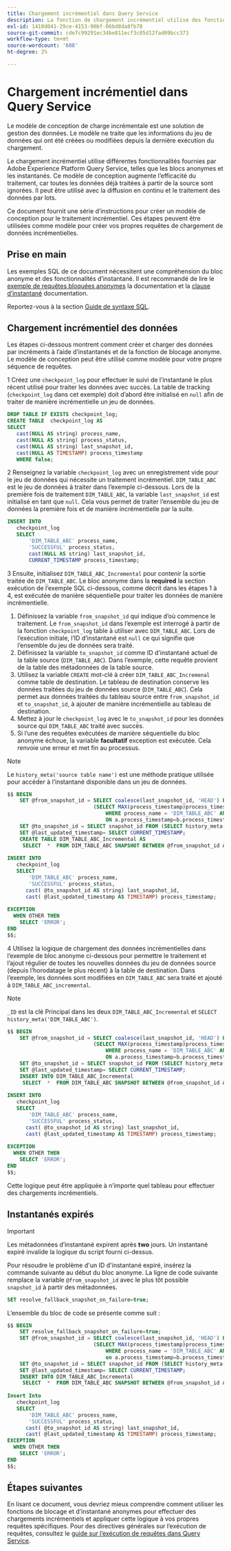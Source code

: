 ```yaml
---
title: Chargement incrémentiel dans Query Service
description: La fonction de chargement incrémentiel utilise des fonctions de blocage et d’instantané anonymes afin de fournir une solution en temps quasi réel pour déplacer les données du lac de données vers votre entrepôt de données, tout en ignorant les données correspondantes.
exl-id: 1418d041-29ce-4153-90bf-06bd8da8fb78
source-git-commit: cde7c99291ec34be811ecf3c85d12fad09bcc373
workflow-type: tm+mt
source-wordcount: '688'
ht-degree: 2%

---
```


# Chargement incrémentiel dans Query Service

Le modèle de conception de charge incrémentale est une solution de gestion des données. Le modèle ne traite que les informations du jeu de données qui ont été créées ou modifiées depuis la dernière exécution du chargement.

Le chargement incrémentiel utilise différentes fonctionnalités fournies par Adobe Experience Platform Query Service, telles que les blocs anonymes et les instantanés. Ce modèle de conception augmente l’efficacité du traitement, car toutes les données déjà traitées à partir de la source sont ignorées. Il peut être utilisé avec la diffusion en continu et le traitement des données par lots.

Ce document fournit une série d’instructions pour créer un modèle de conception pour le traitement incrémentiel. Ces étapes peuvent être utilisées comme modèle pour créer vos propres requêtes de chargement de données incrémentielles.

## Prise en main

Les exemples SQL de ce document nécessitent une compréhension du bloc anonyme et des fonctionnalités d’instantané. Il est recommandé de lire le [exemple de requêtes bloquées anonymes](./anonymous-block.md) la documentation et la [clause d’instantané](../sql/syntax.md#snapshot-clause) documentation.

Reportez-vous à la section [Guide de syntaxe SQL](../sql/syntax.md).

## Chargement incrémentiel des données

Les étapes ci-dessous montrent comment créer et charger des données par incréments à l’aide d’instantanés et de la fonction de blocage anonyme. Le modèle de conception peut être utilisé comme modèle pour votre propre séquence de requêtes.

1 Créez une `checkpoint_log` pour effectuer le suivi de l’instantané le plus récent utilisé pour traiter les données avec succès. La table de tracking (`checkpoint_log` dans cet exemple) doit d’abord être initialisé en `null` afin de traiter de manière incrémentielle un jeu de données.

```SQL
DROP TABLE IF EXISTS checkpoint_log;
CREATE TABLE  checkpoint_log AS
SELECT
   cast(NULL AS string) process_name,
   cast(NULL AS string) process_status,
   cast(NULL AS string) last_snapshot_id,
   cast(NULL AS TIMESTAMP) process_timestamp
   WHERE false;
```

2 Renseignez la variable `checkpoint_log` avec un enregistrement vide pour le jeu de données qui nécessite un traitement incrémentiel. `DIM_TABLE_ABC` est le jeu de données à traiter dans l’exemple ci-dessous. Lors de la première fois de traitement `DIM_TABLE_ABC`, la variable `last_snapshot_id` est initialisé en tant que `null`. Cela vous permet de traiter l’ensemble du jeu de données la première fois et de manière incrémentielle par la suite.

```SQL
INSERT INTO
   checkpoint_log
   SELECT
       'DIM_TABLE_ABC' process_name,
       'SUCCESSFUL' process_status,
       cast(NULL AS string) last_snapshot_id,
       CURRENT_TIMESTAMP process_timestamp;
```

3 Ensuite, initialisez `DIM_TABLE_ABC_Incremental` pour contenir la sortie traitée de `DIM_TABLE_ABC`. Le bloc anonyme dans la **required** la section exécution de l’exemple SQL ci-dessous, comme décrit dans les étapes 1 à 4, est exécutée de manière séquentielle pour traiter les données de manière incrémentielle.

1. Définissez la variable `from_snapshot_id` qui indique d’où commence le traitement. Le `from_snapshot_id` dans l’exemple est interrogé à partir de la fonction `checkpoint_log` table à utiliser avec `DIM_TABLE_ABC`. Lors de l’exécution initiale, l’ID d’instantané est `null` ce qui signifie que l’ensemble du jeu de données sera traité.
2. Définissez la variable `to_snapshot_id` comme ID d’instantané actuel de la table source (`DIM_TABLE_ABC`). Dans l’exemple, cette requête provient de la table des métadonnées de la table source.
3. Utilisez la variable `CREATE` mot-clé à créer `DIM_TABLE_ABC_Incremenal` comme table de destination. Le tableau de destination conserve les données traitées du jeu de données source (`DIM_TABLE_ABC`). Cela permet aux données traitées du tableau source entre `from_snapshot_id` et `to_snapshot_id`, à ajouter de manière incrémentielle au tableau de destination.
4. Mettez à jour le `checkpoint_log` avec le `to_snapshot_id` pour les données source qui `DIM_TABLE_ABC` traité avec succès.
5. Si l’une des requêtes exécutées de manière séquentielle du bloc anonyme échoue, la variable **facultatif** exception est exécutée. Cela renvoie une erreur et met fin au processus.

>[!NOTE]
>
>Le `history_meta('source table name')` est une méthode pratique utilisée pour accéder à l’instantané disponible dans un jeu de données.

```SQL
$$ BEGIN
    SET @from_snapshot_id = SELECT coalesce(last_snapshot_id, 'HEAD') FROM checkpoint_log a JOIN
                            (SELECT MAX(process_timestamp)process_timestamp FROM checkpoint_log
                                WHERE process_name = 'DIM_TABLE_ABC' AND process_status = 'SUCCESSFUL' )b
                                ON a.process_timestamp=b.process_timestamp;
    SET @to_snapshot_id = SELECT snapshot_id FROM (SELECT history_meta('DIM_TABLE_ABC')) WHERE  is_current = true;
    SET @last_updated_timestamp= SELECT CURRENT_TIMESTAMP;
    CREATE TABLE DIM_TABLE_ABC_Incremental AS
     SELECT  *  FROM DIM_TABLE_ABC SNAPSHOT BETWEEN @from_snapshot_id AND @to_snapshot_id ;
 
INSERT INTO
   checkpoint_log
   SELECT
       'DIM_TABLE_ABC' process_name,
       'SUCCESSFUL' process_status,
      cast( @to_snapshot_id AS string) last_snapshot_id,
      cast( @last_updated_timestamp AS TIMESTAMP) process_timestamp;
 
EXCEPTION
  WHEN OTHER THEN
    SELECT 'ERROR';
END 
$$;
```

4 Utilisez la logique de chargement des données incrémentielles dans l’exemple de bloc anonyme ci-dessous pour permettre le traitement et l’ajout régulier de toutes les nouvelles données du jeu de données source (depuis l’horodatage le plus récent) à la table de destination. Dans l’exemple, les données sont modifiées en `DIM_TABLE_ABC` sera traité et ajouté à `DIM_TABLE_ABC_incremental`.

>[!NOTE]
>
> `_ID` est la clé Principal dans les deux `DIM_TABLE_ABC_Incremental` et `SELECT history_meta('DIM_TABLE_ABC')`.

```SQL
$$ BEGIN
    SET @from_snapshot_id = SELECT coalesce(last_snapshot_id, 'HEAD') FROM checkpoint_log a join
                            (SELECT MAX(process_timestamp)process_timestamp FROM checkpoint_log
                                WHERE process_name = 'DIM_TABLE_ABC' AND process_status = 'SUCCESSFUL' )b
                                ON a.process_timestamp=b.process_timestamp;
    SET @to_snapshot_id = SELECT snapshot_id FROM (SELECT history_meta('DIM_TABLE_ABC')) WHERE  is_current = true;
    SET @last_updated_timestamp= SELECT CURRENT_TIMESTAMP;
    INSERT INTO DIM_TABLE_ABC_Incremental
     SELECT  *  FROM DIM_TABLE_ABC SNAPSHOT BETWEEN @from_snapshot_id AND @to_snapshot_id WHERE NOT EXISTS (SELECT _id FROM DIM_TABLE_ABC_Incremental a WHERE _id=a._id);
 
INSERT INTO
   checkpoint_log
   SELECT
       'DIM_TABLE_ABC' process_name,
       'SUCCESSFUL' process_status,
      cast( @to_snapshot_id AS string) last_snapshot_id,
      cast( @last_updated_timestamp AS TIMESTAMP) process_timestamp;
 
EXCEPTION
  WHEN OTHER THEN
    SELECT 'ERROR';
END
$$;
```

Cette logique peut être appliquée à n’importe quel tableau pour effectuer des chargements incrémentiels.

## Instantanés expirés

>[!IMPORTANT]
>
>Les métadonnées d’instantané expirent après **two** jours. Un instantané expiré invalide la logique du script fourni ci-dessus.

Pour résoudre le problème d&#39;un ID d&#39;instantané expiré, insérez la commande suivante au début du bloc anonyme. La ligne de code suivante remplace la variable `@from_snapshot_id` avec le plus tôt possible `snapshot_id` à partir des métadonnées.

```SQL
SET resolve_fallback_snapshot_on_failure=true;
```

L’ensemble du bloc de code se présente comme suit :

```SQL
$$ BEGIN
    SET resolve_fallback_snapshot_on_failure=true;
    SET @from_snapshot_id = SELECT coalesce(last_snapshot_id, 'HEAD') FROM checkpoint_log a JOIN
                            (SELECT MAX(process_timestamp)process_timestamp FROM checkpoint_log
                                WHERE process_name = 'DIM_TABLE_ABC' AND process_status = 'SUCCESSFUL' )b
                                on a.process_timestamp=b.process_timestamp;
    SET @to_snapshot_id = SELECT snapshot_id FROM (SELECT history_meta('DIM_TABLE_ABC')) WHERE  is_current = true;
    SET @last_updated_timestamp= SELECT CURRENT_TIMESTAMP;
    INSERT INTO DIM_TABLE_ABC_Incremental
     SELECT  *  FROM DIM_TABLE_ABC SNAPSHOT BETWEEN @from_snapshot_id AND @to_snapshot_id WHERE NOT EXISTS (SELECT _id FROM DIM_TABLE_ABC_Incremental a WHERE _id=a._id);
 
Insert Into
   checkpoint_log
   SELECT
       'DIM_TABLE_ABC' process_name,
       'SUCCESSFUL' process_status,
      cast( @to_snapshot_id AS string) last_snapshot_id,
      cast( @last_updated_timestamp AS TIMESTAMP) process_timestamp;
EXCEPTION
  WHEN OTHER THEN
    SELECT 'ERROR';
END
$$;
```

## Étapes suivantes

En lisant ce document, vous devriez mieux comprendre comment utiliser les fonctions de blocage et d’instantané anonymes pour effectuer des chargements incrémentiels et appliquer cette logique à vos propres requêtes spécifiques. Pour des directives générales sur l’exécution de requêtes, consultez le [guide sur l’exécution de requêtes dans Query Service](../best-practices/writing-queries.md).
